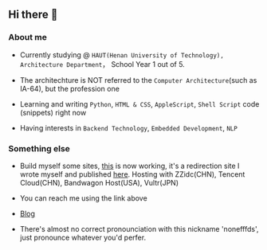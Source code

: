 ## Hi there 👋

### About me

- Currently studying @ `HAUT(Henan University of Technology), Architecture Department`， School Year 1 out of 5.
- The architechture is NOT referred to the `Computer Architecture`(such as IA-64), but the profession one

- Learning and writing `Python`, `HTML & CSS`, `AppleScript`, `Shell Script` code (snippets) right now

- Having interests in `Backend Technology`, `Embedded Development`, `NLP`

### Something else

- Build myself some sites, [this](https://brunhild.cn/nonefffds) is now working, it's a redirection site I wrote myself and published [here](https://github.com/nonefffds/RedirectionPageTemplate). Hosting with ZZidc(CHN), Tencent Cloud(CHN), Bandwagon Host(USA), Vultr(JPN)
- You can reach me using the link above

- [Blog](https://nonefffds.github.io)

- There's almost no correct pronounciation with this nickname 'nonefffds', just pronounce whatever you'd perfer.
